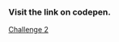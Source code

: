 ### Visit the link on codepen.

[Challenge 2](https://codepen.io/rahuldhirendersingh/pen/YzdaGqM?editors=1000)